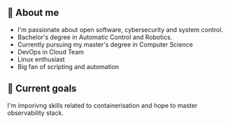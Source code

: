 ## :bust_in_silhouette: About me 
* I'm passionate about open software, cybersecurity and system control.
* Bachelor's degree in Automatic Control and Robotics.
* Currently pursuing my master's degree in Computer Science
* DevOps in Cloud Team
* Linux enthusiast
* Big fan of scripting and automation

## :dart: Current goals 
I'm imporivng skills related to containerisation and hope to master observability stack. 
<!--
<details>
  <summary> Software/languages I have the most experience with:</summary>
  
  | Rank | Technology|
  | ----:|-----------|
  |     1| Bash      |
  |     2| C++       |
  |     3| Python    |
  |     4| OpenCV    |
  |     5| Matlab    |
  

  
</details>

-->


<!--
**konsept619/konsept619** is a ✨ _special_ ✨ repository because its `README.md` (this file) appears on your GitHub profile.

Here are some ideas to get you started:

- 🔭 I’m currently working on ...
- 🌱 I’m currently learning ...
- 👯 I’m looking to collaborate on ...
- 🤔 I’m looking for help with ...
- 💬 Ask me about ...
- 📫 How to reach me: ...
- 😄 Pronouns: ...
- ⚡ Fun fact: ...
-->
